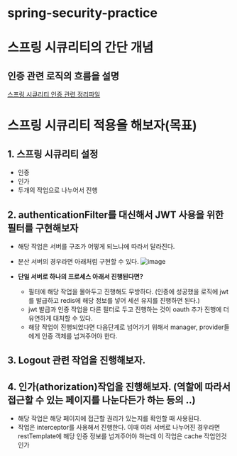 # spring-security-practice

# 스프링 시큐리티의 간단 개념 
## 인증 관련 로직의 흐름을 설명
[스프링 시큐리티 인증 관련 정리파일](https://github.com/yeomyaloo/spring-security-practice/files/11650790/spring.security.pdf)


# 스프링 시큐리티 적용을 해보자(목표)
## 1. 스프링 시큐리티 설정
- 인증
- 인가
- 두개의 작업으로 나누어서 진행
## 2. authenticationFilter를 대신해서 JWT 사용을 위한 필터를 구현해보자
- 해당 작업은 서버를 구조가 어떻게 되느냐에 따라서 달라진다.
- 분산 서버의 경우라면 아래처럼 구현할 수 있다.
![image](https://github.com/yeomyaloo/spring-security-practice/assets/81970382/72c9bf79-a47b-46f1-b3b2-1f088cd128b0)

- **단일 서버로 하나의 프로세스 아래서 진행된다면?**
    - 필터에 해당 작업을 몰아두고 진행해도 무방하다. (인증에 성공했을 로직에 jwt를 발급하고 redis에 해당 정보를 넣어 세션 유지를 진행하면 된다.)
    - jwt 발급과 인증 작업을 다른 필터로 두고 진행하는 것이 oauth 추가 진행에 더 유연하게 대처할 수 있다.
    - 해당 작업이 진행되었다면 다음단계로 넘어가기 위해서 manager, provider들에게 인증 객체를 넘겨주어야 한다.

## 3. Logout 관련 작업을 진행해보자.
## 4. 인가(athorization)작업을 진행해보자. (역할에 따라서 접근할 수 있는 페이지를 나눈다든가 하는 등의 ..) 
- 해당 작업은 해당 페이지에 접근할 권리가 있는지를 확인할 때 사용된다.
- 작업은 interceptor를 사용해서 진행한다. 이때 여러 서버로 나누어진 경우라면 restTemplate에 해당 인증 정보를 넘겨주어야 하는데 이 작업은 cache 작업인것인가

